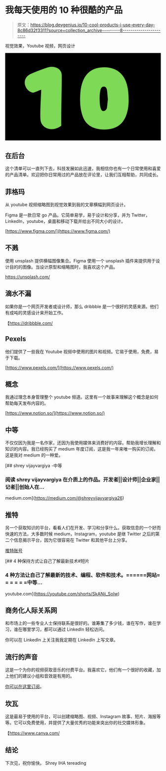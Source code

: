 # 我每天使用的 10 种很酷的产品

> 原文：<https://blog.devgenius.io/10-cool-products-i-use-every-day-8c86d32f3311?source=collection_archive---------8----------------------->

视觉效果，Youtube 视频，网页设计

![](img/fda4e3ccefadff184119d3408c76d0f8.png)

## 在后台

这个清单可以一直列下去，科技发展如此迅速，我相信你也有一个日常使用和喜爱的产品清单。欢迎把你日常用过的产品放在评论里，让我们互相帮助，共同成长。

## 菲格玛

从 youtube 视频缩略图到视觉效果到我的文章横幅到网页设计。

Figma 是一款日常 go 产品。它简单易学，易于设计和分享，并为 Twitter，LinkedIn，youtube，桌面和移动下载并给出不同大小的设计。

[https://www.figma.com/](https://www.figma.com/)

## 不溅

使用 unsplash 提供横幅图像集合。Figma 使用一个 unsplash 插件来提供用于设计目的的图像。当设计原型和缩略图时，我喜欢这个产品。

https://unsplash.com/

## 滴水不漏

如果你是一个网页开发者或设计师，那么 dribbble 是一个很好的灵感来源。他们有成吨的灵感设计来开始工作。

【https://dribbble.com/ 

## Pexels

他们提供了一些我在 Youtube 视频中使用的图片和视频。它易于使用，免费，易于下载。

[https://www.pexels.com/](https://www.pexels.com/)

## 概念

我通过理念本身管理整个 youtube 频道。这里有一个故事来理解这个概念是如何帮助每天发布内容的。

[https://www.notion.so/](https://www.notion.so/)

## 中等

不仅仅因为我是一名作家，还因为我使用媒体来消费好的内容。帮助我增长理解和知识的内容。我已经购买了 medium 年度订阅，这是我一年来唯一购买的订阅，这是我对 medium 的一种爱。

[](https://medium.com/@shreyvijayvargiya26) [## shrey vijayvargiya -中等

### 阅读 shrey vijayvargiya 在介质上的作品。开发者||设计师||企业家||记者||创始人在…

medium.com](https://medium.com/@shreyvijayvargiya26) 

## 推特

另一个获取知识的平台，看看人们在开发、学习和分享什么。获取信息的一个好而快速的方法，大多数时候 medium，Instagram，youtube 是继 Twitter 之后的第二个信息揭示平台，因为它很容易在 Twitter 和其他平台上分享。

[推特账号](https://twitter.com/treyvijay)

[](https://youtube.com/shorts/SkANij_SoIw) [## 4 种保持方式让自己了解最新技术#短片

### 4 种方法让自己了解最新的技术、编程、软件和技术。======网站= = = = = =中等…

youtube.com](https://youtube.com/shorts/SkANij_SoIw) 

## 商务化人际关系网

和市场上的一些专业人士保持联系是很好的。谁筹集了多少钱，谁在写作，谁在学习，谁在哪里学习，都可以通过 LinkedIn 轻松访问。

你可以在 LinkedIn 上关注我我定期在 LinkedIn 上写文章。

## 流行的声音

这是一个为你的视频获取音乐的付费平台。我喜欢它，他们有一个很好的收藏，加上他们的建议小组和音效是有用的。

[你可以在这里订阅](https://share.epidemicsound.com/y5uq8s)。

## 坎瓦

这是最易于使用的平台，可以创建缩略图、视频、Instagram 故事、短片、海报等等。它可以免费使用，并提供了大量优秀的功能来突出你的社交媒体形象。

【https://www.canva.com/ 

## 结论

下次见，祝你愉快。
Shrey
IHA tereading